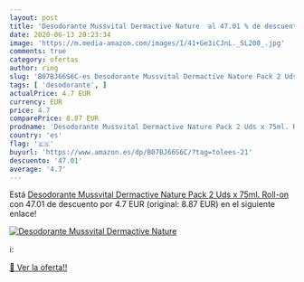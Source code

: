 ```yaml
---
layout: post
title: 'Desodorante Mussvital Dermactive Nature  al 47.01 % de descuento'
date: 2020-06-13 20:23:34
image: 'https://m.media-amazon.com/images/I/41+Ge3iCJnL._SL200_.jpg'
comments: true
category: ofertas
author: ring
slug: 'B07BJ66S6C-es Desodorante Mussvital Dermactive Nature Pack 2 Uds x 75ml....'
tags: [ 'desodorante', ]
actualPrice: 4.7 EUR
currency: EUR
price: 4.7
comparePrice: 8.87 EUR
prodname: 'Desodorante Mussvital Dermactive Nature Pack 2 Uds x 75ml. Roll-on'
country: 'es'
flag: '🇪🇸'
buyurl: 'https://www.amazon.es/dp/B07BJ66S6C/?tag=tolees-21'
descuento: '47.01'
average: '4.7'
---
```


Está [Desodorante Mussvital Dermactive Nature Pack 2 Uds x 75ml. Roll-on](https://www.amazon.es/dp/B07BJ66S6C/?tag=tolees-21) con 47.01 de descuento por 4.7 EUR (original: 8.87 EUR) en el siguiente enlace!

[![Desodorante Mussvital Dermactive Nature ](https://m.media-amazon.com/images/I/41+Ge3iCJnL._SL200_.jpg)](https://www.amazon.es/dp/B07BJ66S6C/?tag=tolees-21)

ℹ️:


[🛒 Ver la oferta!!](https://www.amazon.es/dp/B07BJ66S6C/?tag=tolees-21)
